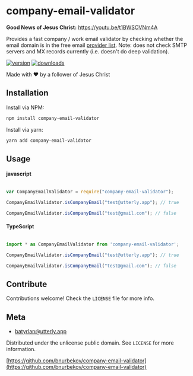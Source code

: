 # company-email-validator

**Good News of Jesus Christ:** https://youtu.be/t1BWSOVNm4A

Provides a fast company / work email validator by checking whether the email domain is in the free email [provider list](https://github.com/bnurbekov/company-email-validator/blob/main/free_email_provider_domains.js). Note: does not check SMTP servers and MX records currently (i.e. doesn't do deep validation).

[![version](https://img.shields.io/npm/v/company-email-validator.svg?style=flat-square)]((http://npm.im/company-email-validator))
[![downloads](https://img.shields.io/npm/dm/company-email-validator.svg?style=flat-square)](https://npm-stat.com/charts.html?package=company-email-validator&from=2015-08-01)

Made with :heart: by a follower of Jesus Christ

## Installation
Install via NPM:

```bash
npm install company-email-validator

```

Install via yarn:

```bash
yarn add company-email-validator

```

## Usage

#### javascript

```javascript

var CompanyEmailValidator = require("company-email-validator");

CompanyEmailValidator.isCompanyEmail("test@utterly.app"); // true

CompanyEmailValidator.isCompanyEmail("test@gmail.com"); // false

```

#### TypeScript

```typescript

import * as CompanyEmailValidator from 'company-email-validator';

CompanyEmailValidator.isCompanyEmail("test@utterly.app"); // true

CompanyEmailValidator.isCompanyEmail("test@gmail.com"); // false

```

## Contribute

Contributions welcome! Check the ``LICENSE`` file for more info.

## Meta

* batyrlan@utterly.app

Distributed under the unlicense public domain. See ``LICENSE`` for more information.

[https://github.com/bnurbekov/company-email-validator](https://github.com/bnurbekov/company-email-validator)

